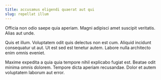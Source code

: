 ```yaml
---
title: accusamus eligendi quaerat aut qui
slug: repellat illum
---
```


Officia non odio saepe quia aperiam. Magni adipisci amet suscipit veritatis. Alias aut unde.

Quis et illum. Voluptatem odit quis delectus non est cum. Aliquid incidunt consequatur ut aut. Ut est sed est tenetur autem. Labore nulla architecto enim omnis eveniet.

Maxime expedita a quia quia tempore nihil explicabo fugiat est. Beatae odit minima omnis dolorem. Tempore dicta aperiam recusandae. Dolor et autem voluptatem laborum aut error.
